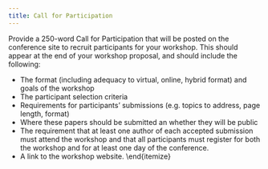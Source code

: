 ```yaml
---
title: Call for Participation
---
```


Provide a 250-word Call for Participation that will be posted on the conference site to recruit participants for your workshop. This should appear at the end of your workshop proposal, and should include the following:

*  The format (including adequacy to virtual, online, hybrid format) and goals of the workshop
*  The participant selection criteria
*  Requirements for participants’ submissions (e.g. topics to address, page length, format)
*  Where these papers should be submitted an whether they will be public
*  The requirement that at least one author of each accepted submission must attend the workshop and that all participants must register for both the workshop and for at least one day of the conference.
*  A link to the workshop website.
\end{itemize}